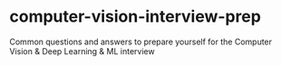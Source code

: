 # computer-vision-interview-prep
Common questions and answers to prepare yourself for the Computer Vision &amp; Deep Learning &amp; ML interview
